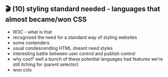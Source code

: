## 🎬 (10) styling standard needed - languages that almost became/won CSS

- W3C - what is that
- recognized the need for a standard way of styling websites
- some contenders
- usual condescending HTML doesnt need styles
- interesting battle between user control and publish control
- why cool? well a bunch of these potential languages had features we're still itching for (parent selector)
- woo cols

